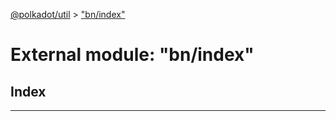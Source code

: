 [@polkadot/util](../README.md) > ["bn/index"](../modules/_bn_index_.md)

# External module: "bn/index"

## Index

---

